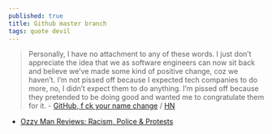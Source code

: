 ```yaml
---
published: true
title: Github master branch
tags: quote devil
---
```

> Personally, I have no attachment to any of these words. I just don’t appreciate the idea that we as software engineers can now sit back and believe we’ve made some kind of positive change, coz we haven’t. I’m not pissed off because I expected tech companies to do more, no, I didn’t expect them to do anything. I’m pissed off because they pretended to be doing good and wanted me to congratulate them for it. - [GitHub, f ck your name change](https://mooseyanon.medium.com/github-f-ck-your-name-change-de599033bbbe) / [HN](https://news.ycombinator.com/item?id=26487854)

- [Ozzy Man Reviews: Racism, Police & Protests](https://www.youtube.com/watch?v=rrXxFR9DBjA)
